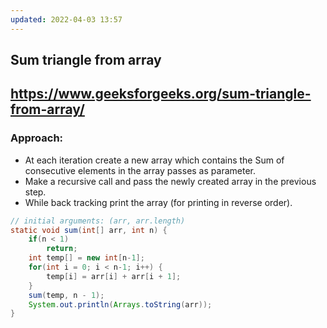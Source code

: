 ```yaml
---
updated: 2022-04-03 13:57
---
```

## Sum triangle from array
## https://www.geeksforgeeks.org/sum-triangle-from-array/

### Approach:
+ At each iteration create a new array which contains the Sum of consecutive elements in the array passes as parameter.
+ Make a recursive call and pass the newly created array in the previous step.
+ While back tracking print the array (for printing in reverse order).

```java
// initial arguments: (arr, arr.length)
static void sum(int[] arr, int n) {
	if(n < 1)
		return;
	int temp[] = new int[n-1];
	for(int i = 0; i < n-1; i++) {
		temp[i] = arr[i] + arr[i + 1];
	}
	sum(temp, n - 1);
	System.out.println(Arrays.toString(arr));
}
```
